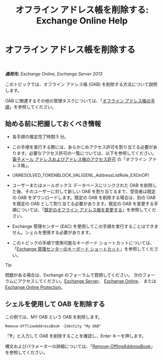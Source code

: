 ﻿---
title: 'オフライン アドレス帳を削除する: Exchange Online Help'
TOCTitle: オフライン アドレス帳を削除する
ms:assetid: d69f1e8a-b3cb-4739-90cd-85ea450d06f3
ms:mtpsurl: https://technet.microsoft.com/ja-jp/library/Bb124744(v=EXCHG.150)
ms:contentKeyID: 49896500
ms.date: 05/22/2018
mtps_version: v=EXCHG.150
ms.translationtype: HT
---

# オフライン アドレス帳を削除する

 

_**適用先:** Exchange Online, Exchange Server 2013_

このトピックでは、オフライン アドレス帳 (OAB) を削除する方法について説明します。

OAB に関連するその他の管理タスクについては、「[オフライン アドレス帳の手順](https://docs.microsoft.com/ja-jp/exchange/address-books/offline-address-books/offline-address-book-procedures)」を参照してください。

## 始める前に把握しておくべき情報

  - 各手順の推定完了時間:5 分。

  - この手順を実行する際には、あらかじめアクセス許可を割り当てる必要があります。必要なアクセス許可の一覧については、以下を参照してください。[電子メール アドレスおよびアドレス帳のアクセス許可](email-address-and-address-book-permissions-exchange-2013-help.md) の「オフライン アドレス帳」。

  - UNRESOLVED\_TOKENBLOCK\_VAL(GENL\_AddressListRole\_EXOnOP)

  - ユーザーまたはメールボックス データベースにリンクされた OAB を削除した後、そのユーザーに対して新しい OAB を割り当てるまで、受信者は既定の OAB をダウンロードします。既定の OAB を削除する場合は、別の OAB を既定の OAB として割り当てる必要があります。既定の OAB を変更する手順については、「[既定のオフライン アドレス帳を変更する](https://docs.microsoft.com/ja-jp/exchange/address-books/offline-address-books/change-default-offline-address-book)」を参照してください。

  - Exchange 管理センター (EAC) を使用してこの手順を実行することはできません。シェルを使用する必要があります。

  - このトピックの手順で使用可能なキーボード ショートカットについては、「[Exchange 管理センターのキーボード ショートカット](keyboard-shortcuts-in-the-exchange-admin-center-exchange-online-protection-help.md)」を参照してください。


> [!TIP]
> 問題がある場合は、Exchange のフォーラムで質問してください。 次のフォーラムにアクセスしてください。<A href="https://go.microsoft.com/fwlink/p/?linkid=60612">Exchange Server</A>、 <A href="https://go.microsoft.com/fwlink/p/?linkid=267542">Exchange Online</A>、 または <A href="https://go.microsoft.com/fwlink/p/?linkid=285351">Exchange Online Protection</A>。



## シェルを使用して OAB を削除する

この例では、MY OAB という OAB を削除します。

    Remove-OfflineAddressBook -Identity "My OAB"

「**Y**」と入力して OAB を削除することを確認し、Enter キーを押します。

構文およびパラメーターの詳細については、「[Remove-OfflineAddressBook](https://technet.microsoft.com/ja-jp/library/bb123594\(v=exchg.150\))」を参照してください。

